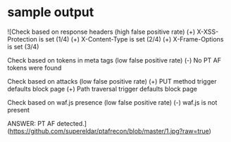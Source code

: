 # sample output
![Check based on response headers (high false positive rate)
(+) X-XSS-Protection is set (1/4)
(+) X-Content-Type is set (2/4)
(+) X-Frame-Options is set (3/4)

Check based on tokens in meta tags (low false positive rate)
(-) No PT AF tokens were found

Check based on attacks (low false positive rate)
(+) PUT method trigger defaults block page
(+) Path traversal trigger defaults block page

Check based on waf.js presence (low false positive rate)
(-) waf.js is not present

ANSWER: PT AF detected.](https://github.com/supereldar/ptafrecon/blob/master/1.jpg?raw=true)
